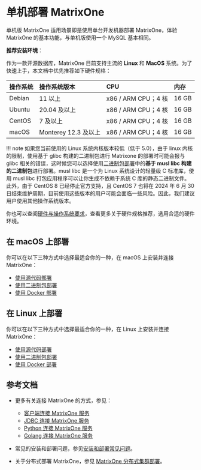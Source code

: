 # **单机部署 MatrixOne**

单机版 MatrixOne 适用场景即是使用单台开发机器部署 MatrixOne，体验 MatrixOne 的基本功能，与单机版使用一个 MySQL 基本相同。

**推荐安装环境**：

作为一款开源数据库，MatrixOne 目前支持主流的 **Linux** 和 **MacOS** 系统。为了快速上手，本文档中优先推荐如下硬件规格：

|操作系统 |操作系统版本 | CPU     | 内存 |
| :------ |:------ | :------ | :----- |
|Debian| 11 以上 | x86 / ARM CPU；4 核 | 16 GB |
|Ubuntu| 20.04 及以上 | x86 / ARM CPU；4 核 | 16 GB |
|CentOS| 7 及以上 | x86 / ARM CPU；4 核 | 16 GB |
|macOS| Monterey 12.3 及以上 | x86 / ARM CPU；4 核 | 16 GB |

!!! note
    如果您当前使用的 Linux 系统内核版本较低（低于 5.0），由于 linux 内核的限制，使用基于 glibc 构建的二进制包进行 Matrixone 的部署时可能会报与 glibc 相关的错误，这时候您可以选择使用[二进制包部署](./install-on-linux/install-on-linux-method2.md)中的**基于 musl libc 构建的二进制包**进行部署。musl libc 是一个为 Linux 系统设计的轻量级 C 标准库，使用 musl libc 打包应用程序可以让你生成不依赖于系统 C 库的静态二进制文件。此外，由于 CentOS 8 已经停止官方支持，且 CentOS 7 也将在 2024 年 6 月 30 日结束维护周期，目前使用这些版本的用户可能会面临一些风险。因此，我们建议用户使用其他操作系统版本。

你也可以查阅[硬件与操作系统要求](../FAQs/deployment-faqs.md)，查看更多关于硬件规格推荐，选用合适的硬件环境。

## **在 macOS 上部署**

你可以在以下三种方式中选择最适合你的一种，在 macOS 上安装并连接 MatrixOne：

- [使用源代码部署](install-on-macos/install-on-macos-method1.md)
- [使用二进制包部署](install-on-macos/install-on-macos-method2.md)
- [使用 Docker 部署](install-on-macos/install-on-macos-method3.md)

## **在 Linux 上部署**

你可以在以下三种方式中选择最适合你的一种，在 Linux 上安装并连接 MatrixOne：

- [使用源代码部署](install-on-linux/install-on-linux-method1.md)
- [使用二进制包部署](install-on-linux/install-on-linux-method2.md)
- [使用 Docker 部署](install-on-linux/install-on-linux-method3.md)

## 参考文档

- 更多有关连接 MatrixOne 的方式，参见：

    * [客户端连接 MatrixOne 服务](../Develop/connect-mo/database-client-tools.md)
    * [JDBC 连接 MatrixOne 服务](../Develop/connect-mo/java-connect-to-matrixone/connect-mo-with-jdbc.md)
    * [Python 连接 MatrixOne 服务](../Develop/connect-mo/python-connect-to-matrixone.md)
    * [Golang 连接 MatrixOne 服务](../Develop/connect-mo/connect-to-matrixone-with-go.md)

- 常见的安装和部署问题，参见[安装和部署常见问题](../FAQs/deployment-faqs.md)。

- 关于分布式部署 MatrixOne，参见 [MatrixOne 分布式集群部署](../Deploy/deploy-MatrixOne-cluster.md)。
